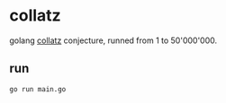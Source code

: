 # collatz

golang [collatz](https://en.wikipedia.org/wiki/Collatz_conjecture) conjecture, runned from 1 to 50'000'000.

## run

```
go run main.go
```
